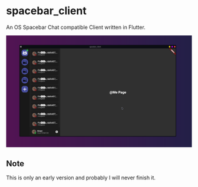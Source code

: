 # spacebar_client

An OS Spacebar Chat compatible Client written in Flutter.

![Client Preview](doc/client.png)

## Note

This is only an early version and probably I will never finish it.
